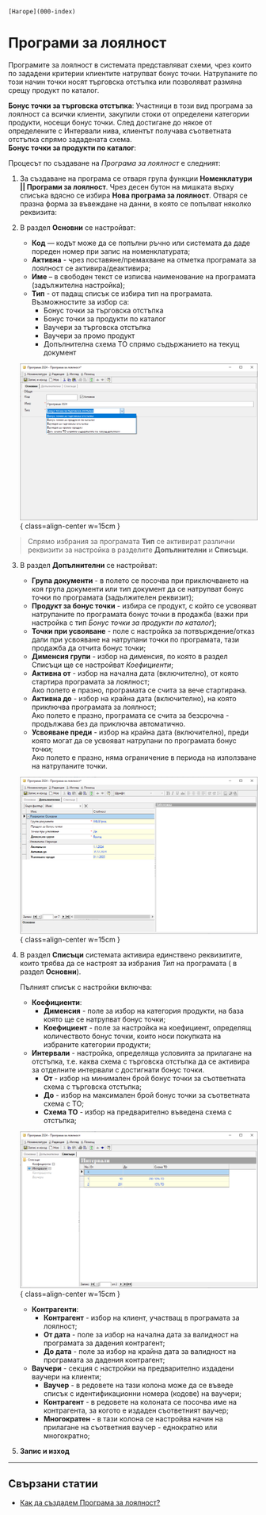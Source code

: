 ```{only} html
[Нагоре](000-index)
```

# Програми за лоялност

Програмите за лоялност в системата представляват схеми, чрез които по зададени критерии клиентите натрупват бонус точки. Натрупаните по този начин точки носят търговска отстъпка или позволяват размяна срещу продукт по каталог.  

**Бонус точки за търговска отстъпка**: Участници в този вид програма за лоялност са всички клиенти, закупили стоки от определени категории продукти, носещи бонус точки. След достигане до някое от определените с Интервали нива, клиентът получава съответната отстъпка спрямо зададената схема.  
**Бонус точки за продукти по каталог**: 


Процесът по създаване на *Програма за лоялност* е следният:

 1) За създаване на програма се отваря група функции **Номенклатури || Програми за лоялност**. Чрез десен бутон на мишката върху списъка вдясно се избира **Нова програма за лоялност**. Отваря се празна форма за въвеждане на данни, в която се попълват няколко реквизита:

2) В раздел **Основни** се настройват:
    - **Код** — кодът може да се попълни ръчно или системата да даде пореден номер при запис на номенклатурата;
    - **Активна** - чрез поставяне/премахване на отметка програмата за лоялност се активира/деактивира;  
    - **Име** – в свободен текст се изписва наименование на програмата (задължителна настройка);  
    - **Тип** - от падащ списък се избира тип на програмата.  
    Възможностите за избор са:
        - Бонус точки за търговска отстъпка  
        - Бонус точки за продукти по каталог  
        - Ваучери за търговска отстъпка  
        - Ваучери за промо продукт  
        - Допълнителна схема ТО спрямо съдържанието на текущ документ


    ![](907-loyalty-programs1.png){ class=align-center w=15cm }

> Спрямо избрания за програмата **Тип** се активират различни реквизити за настройка в разделите **Допълнителни** и **Списъци**. 

3) В раздел **Допълнителни** се настройват:
    - **Група документи** - в полето се посочва при приключването на коя група документи или тип документ да се натрупват бонус точки по програмата (задължителен реквизит);
    - **Продукт за бонус точки** - избира се продукт, с който се усвояват натрупаните по програмата бонус точки в продажба (важи при настройка с тип *Бонус точки за продукти по каталог*);
    - **Точки при усвояване** - поле с настройка за потвърждение/отказ дали при усвояване на натрупани точки по програмата, тази продажба да отчита бонус точки;
    - **Дименсия групи** - избор на дименсия, по която  в раздел Списъци ще се настройват *Коефициенти*;
    - **Активна от** - избор на начална дата (включително), от която стартира програмата за лоялност;  
    Ако полето е празно, програмата се счита за вече стартирана.  
    - **Активна до** - избор на крайна дата (включително), на която приключва програмата за лоялност;  
    Ако полето е празно, програмата се счита за безсрочна - продължава без да приключва автоматично.  
    - **Усвояване преди** - избор на крайна дата (включително), преди която могат да се усвояват натрупани по програмата бонус точки;  
    Ако полето е празно, няма ограничение в периода на използване на натрупаните точки.

    ![](907-loyalty-programs2.png){ class=align-center w=15cm }

4) В раздел **Списъци** системата активира единствено реквизитите, които трябва да се настроят за избрания *Тип* на програмата ( в раздел **Основни**).  

    Пълният списък с настройки включва:  
    - **Коефициенти**:   
        - **Дименсия** - поле за избор на категория продукти, на база която ще се натрупват бонус точки;
        - **Коефициент** - поле за настройка на коефициент, определящ количеството бонус точки, които носи покупката на избраните категории продукти;
    - **Интервали** - настройка, определяща условията за прилагане на отстъпка, т.е. каква схема с търговска отстъпка да се активира за отделните интервали с достигнати бонус точки.
        - **От** - избор на минимален брой бонус точки за съответната схема с търговска отстъпка;  
        - **До** - избор на максимален брой бонус точки за съответната схема с ТО;
        - **Схема ТО** - избор на предварително въведена схема с отстъпка;  

    ![](907-loyalty-programs3.png){ class=align-center w=15cm }

    - **Контрагенти**:  
        - **Контрагент** - избор на клиент, участващ в програмата за лоялност;  
        - **От дата** - поле за избор на начална дата за валидност на програмата за дадения контрагент;    
        - **До дата** - поле за избор на крайна дата за валидност на програмата за дадения контрагент;  
    - **Ваучери** - секция с настройки на предварително издадени ваучери на клиенти;
        - **Ваучер** - в редовете на тази колона може да се въведе списък с идентификационни номера (кодове) на ваучери;
        - **Контрагент** - в редовете на колоната се посочва име на контрагента, за когото е издаден съответният ваучер;  
        - **Многократен** - в тази колона се настройва начин на прилагане на съответния ваучер - еднократно или многократно;

5) **Запис и изход** 

___
## Свързани статии

- [Как да създадем Програма за лоялност?](https://www.unicontsoft.com/cms/node/138)